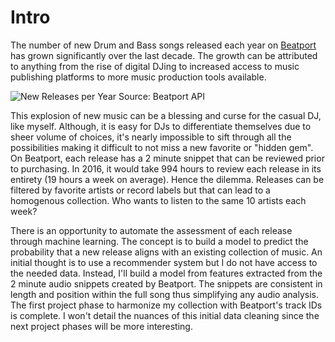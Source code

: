 # Intro

The number of new Drum and Bass songs released each year on
[Beatport](http://pro.beatport.com) has grown significantly
over the last decade. The growth can be attributed to anything from the
rise of digital DJing to increased access to music publishing platforms
to more music production tools available.

![New Releases per Year](https://s3-us-west-2.amazonaws.com/daniusdonuts/data_blog/nrp/dnb_per_year.png)
Source: Beatport API

This explosion of new music can be a blessing and curse for the
casual DJ, like myself. Although, it is easy for DJs to differentiate
themselves due to sheer volume of choices, it's nearly impossible to
sift through all the possibilities making it difficult to not miss
a new favorite or "hidden gem". On Beatport, each release has a
2 minute snippet that can be reviewed prior to purchasing.
In 2016, it would take 994 hours to review each release in its
entirety (19 hours a week on average). Hence the dilemma.
Releases can be filtered by favorite artists or record labels but
that can lead to a homogenous collection. Who wants to listen to the
same 10 artists each week?

There is an opportunity to automate the assessment of each release
through machine learning. The concept is to build a model to predict
the probability that a new release aligns with an existing collection
of music. An initial thought is to use a recommender system but I do
not have access to the needed data. Instead, I'll build a model
from features extracted from the 2 minute audio snippets created by
Beatport. The snippets are consistent in length and position within the
full song thus simplifying any audio analysis.
The first project phase to harmonize my collection with
Beatport's track IDs is complete. I won't detail the nuances of this
initial data cleaning since the next project phases will be more
interesting.
